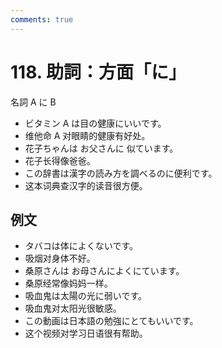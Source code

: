 ```yaml
---
comments: true
---
```


# 118. 助詞：方面「に」

名詞 A に B

- ビタミン A は目の健康にいいです。
- 维他命 A 对眼睛的健康有好处。
- 花子ちゃんは お父さんに 似ています。
- 花子长得像爸爸。
- この辞書は漢字の読み方を調べるのに便利です。
- 这本词典查汉字的读音很方便。

## 例文

- タバコは体によくないです。
- 吸烟对身体不好。
- 桑原さんは お母さんによくにています。
- 桑原经常像妈妈一样。
- 吸血鬼は太陽の光に弱いです。
- 吸血鬼对太阳光很敏感。
- この動画は日本語の勉強にとてもいいです。
- 这个视频对学习日语很有帮助。
